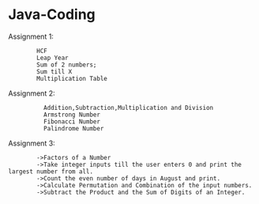# Java-Coding

Assignment 1:

            HCF
            Leap Year
            Sum of 2 numbers;
            Sum till X
            Multiplication Table
            
Assignment 2:
              
              Addition,Subtraction,Multiplication and Division
              Armstrong Number
              Fibonacci Number
              Palindrome Number

Assignment 3:

            ->Factors of a Number
            ->Take integer inputs till the user enters 0 and print the largest number from all.
            ->Count the even number of days in August and print.
            ->Calculate Permutation and Combination of the input numbers.
            ->Subtract the Product and the Sum of Digits of an Integer.
             
           
